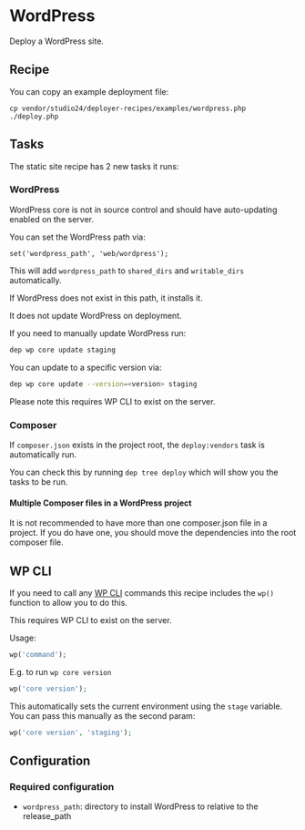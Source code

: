 # WordPress

Deploy a WordPress site.

## Recipe

You can copy an example deployment file:

```
cp vendor/studio24/deployer-recipes/examples/wordpress.php ./deploy.php
```

## Tasks

The static site recipe has 2 new tasks it runs:

### WordPress

WordPress core is not in source control and should have auto-updating enabled on the server.  

You can set the WordPress path via:

```
set('wordpress_path', 'web/wordpress');
```

This will add `wordpress_path` to `shared_dirs` and `writable_dirs` automatically.

If WordPress does not exist in this path, it installs it.

It does not update WordPress on deployment.

If you need to manually update WordPress run:

```bash
dep wp core update staging 
```

You can update to a specific version via:

```bash
dep wp core update --version=<version> staging 
```

Please note this requires WP CLI to exist on the server.

### Composer

If `composer.json` exists in the project root, the `deploy:vendors` task is automatically run.

You can check this by running `dep tree deploy` which will show you the tasks to be run.

#### Multiple Composer files in a WordPress project

It is not recommended to have more than one composer.json file in a project. If you do have one, you should move the 
dependencies into the root composer file.

## WP CLI
If you need to call any [WP CLI](https://wp-cli.org/) commands this recipe includes the `wp()` function to allow you to do this.

This requires WP CLI to exist on the server.

Usage:

```php
wp('command');
```

E.g. to run `wp core version`

```php
wp('core version');
```

This automatically sets the current environment using the `stage` variable. You can pass this manually as the second param:

```php
wp('core version', 'staging');
```

## Configuration

### Required configuration

* `wordpress_path`: directory to install WordPress to relative to the release_path

